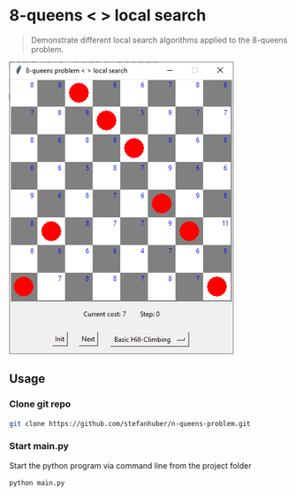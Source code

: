 # 8-queens < > local search

> Demonstrate different local search algorithms applied to the 8-queens problem.

![Screenshot](./docs/screenshot.png "Screenshot")

## Usage

### Clone git repo

```bash
git clone https://github.com/stefanhuber/n-queens-problem.git
```

### Start main.py

Start the python program via command line from the project folder

```bash
python main.py
```

